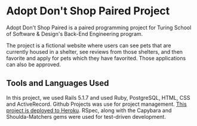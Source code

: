 # Adopt Don't Shop Paired Project
Adopt Don't Shop Paired is a paired programming project for Turing School of Software & Design's Back-End Engineering program.

The project is a fictional website where users can see pets that are currently housed in a shelter, see reviews from those shelters, and then favorite and apply for pets which they have favorited. Those applications can also be approved.

## Tools and Languages Used
In this project, we used Rails 5.1.7 and used Ruby, PostgreSQL, HTML, CSS and ActiveRecord. Github Projects was use for project management. [This project is deployed to Heroku](https://adopt-dont-shop-paired-2005.herokuapp.com/). RSpec, along with the Capybara and Shoulda-Matchers gems were used for test-driven development.
